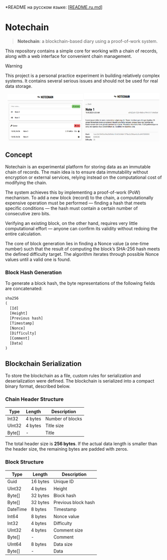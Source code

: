 *README на русском языке: [[README.ru.md](README.ru.md)]

# Notechain
> **Notechain**: a blockchain-based diary using a proof-of-work system.

This repository contains a simple core for working with a chain of records, along with a web interface for convenient chain management.

> [!WARNING]
> This project is a personal practice experiment in building relatively complex systems.
> It contains several serious issues and should not be used for real data storage.

<div align="center">
  <img src="screenshots/s1.png" width="48%" style="vertical-align: middle;">
  <img src="screenshots/s2.png" width="48%" style="vertical-align: middle;">
</div>

## Concept
Notechain is an experimental platform for storing data as an immutable chain of records.
The main idea is to ensure data immutability without encryption or external services,
relying instead on the computational cost of modifying the chain.

The system achieves this by implementing a proof-of-work (PoW) mechanism.
To add a new block (record) to the chain, a computationally expensive operation must be performed —
finding a hash that meets specific conditions — the hash must contain a certain number of consecutive zero bits.

Verifying an existing block, on the other hand, requires very little computational effort —
anyone can confirm its validity without redoing the entire calculation.

The core of block generation lies in finding a Nonce value (a one-time number) such that
the result of computing the block’s SHA-256 hash meets the defined difficulty target.
The algorithm iterates through possible Nonce values until a valid one is found.

### Block Hash Generation
To generate a block hash, the byte representations of the following fields are concatenated:
```
sha256
(
  [Id]
  [Height]
  [Previous hash]
  [Timestamp]
  [Nonce]
  [Difficulty]
  [Comment]
  [Data]
)
```

## Blockchain Serialization
To store the blockchain as a file, custom rules for serialization and deserialization were defined.
The blockchain is serialized into a compact binary format, described below.

### Chain Header Structure
|  Type  |  Length |    Description   |
|--------|---------|------------------|
|  Int32 | 4 bytes | Number of blocks |
| UInt32 | 4 bytes | Title size       |
| Byte[] |       - | Title            |

The total header size is **256 bytes**.
If the actual data length is smaller than the header size, the remaining bytes are padded with zeros.

### Block Structure
|   Type   |  Length  |     Description     |
|----------|----------|---------------------|
| Guid     | 16 bytes | Unique ID           |
| UInt32   |  4 bytes | Height              |
| Byte[]   | 32 bytes | Block hash          |
| Byte[]   | 32 bytes | Previous block hash |
| DateTime |  8 bytes | Timestamp           |
| Int64    |  8 bytes | Nonce value         |
| Int32    |  4 bytes | Difficulty          |
| UInt32   |  4 bytes | Comment size        |
| Byte[]   |     -    | Comment             |
| UInt64   |  8 bytes | Data size           |
| Byte[]   |     -    | Data                |
